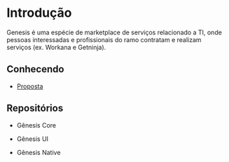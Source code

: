 # Introdução

Genesis é uma espécie de marketplace de serviços relacionado a TI, onde pessoas interessadas e profissionais do ramo contratam e realizam serviços (ex. Workana e Getninja).

## Conhecendo 

* [Proposta](https://github.com/felipe-andersen/GENESIS/blob/main/README.md 'README')

<!--

* Protótipo UI/UX

* Código de conduta ([CODE_OF_CONDUCT](https://github.com/felipe-andersen/GENESIS/blob/main/CODE_OF_CONDUCT.md 'CODE_OF_CONDUCT'))

* Licença ([LICENSE](https://github.com/felipe-andersen/GENESIS/blob/main/LICENSE.md 'LICENSE'))

-->

## Repositórios

* Gênesis Core

* Gênesis UI

* Gênesis Native

<!--

## Contribuidores

<table>
  <tbody>
    <tr>
      <td>
        <a href="https://github.com/felipe-andersen">
          <img src="https://avatars.githubusercontent.com/u/78663459?v=4" alt="Contribuidor" width="30px">
        </a>
      </td>
      <td>
        <a href="">
          <img src="https://encrypted-tbn0.gstatic.com/images?q=tbn:ANd9GcRl8Ea9cyIi_U8y7mgzqX1SitKtppQOzlciXA&usqp=CAU" alt="Contribuidor" width="30px">
        </a>
      </td>
    </tr>
  </tbody>
</table>

-->


